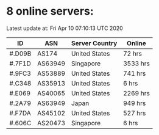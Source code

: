 # 8 online servers:

Latest update at: Fri Apr 10 07:10:13 UTC 2020

| ID | ASN | Server Country | Online |
| -- | --- | -------------- | ------ |
| #.D09B | AS174 | United States | 72 hrs |
| #.7F1D | AS63949 | Singapore | 3533 hrs |
| #.9FC3 | AS53889 | United States | 741 hrs |
| #.C348 | AS35913 | United States | 6 hrs |
| #.E069 | AS40065 | United States | 2269 hrs |
| #.2A79 | AS63949 | Japan | 949 hrs |
| #.F7DA | AS45102 | United States | 527 hrs |
| #.606C | AS20473 | Singapore | 6 hrs |

